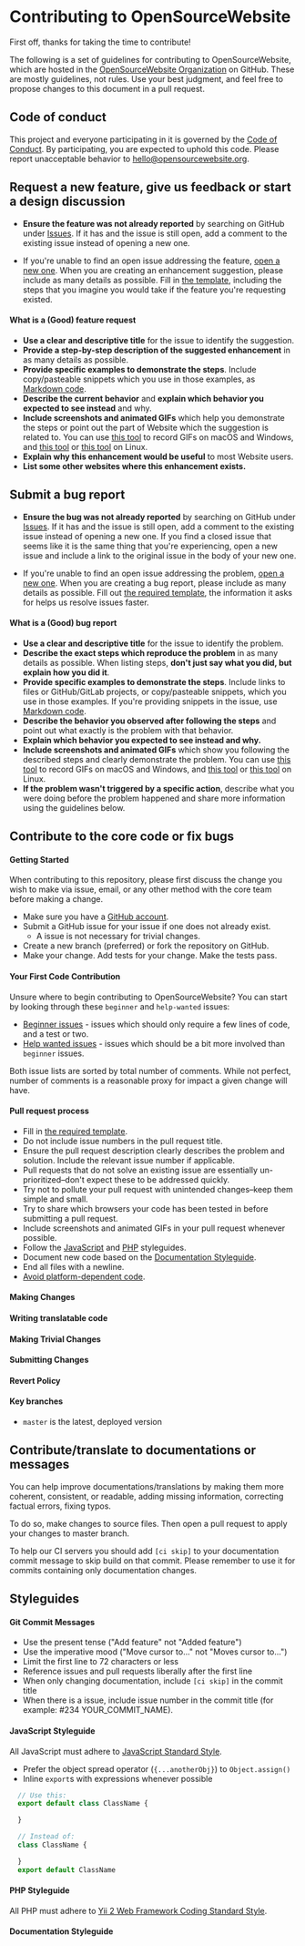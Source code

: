 # Contributing to OpenSourceWebsite

First off, thanks for taking the time to contribute!

The following is a set of guidelines for contributing to OpenSourceWebsite, which are hosted in the [OpenSourceWebsite Organization](https://github.com/opensourcewebsite-org) on GitHub. These are mostly guidelines, not rules. Use your best judgment, and feel free to propose changes to this document in a pull request.

## Code of conduct

This project and everyone participating in it is governed by the [Code of Conduct](CODE_OF_CONDUCT.md). By participating, you are expected to uphold this code. Please report unacceptable behavior to [hello@opensourcewebsite.org](mailto:hello@opensourcewebsite.org).

## Request a new feature, give us feedback or start a design discussion

- **Ensure the feature was not already reported** by searching on GitHub under [Issues](https://github.com/opensourcewebsite-org/opensourcewebsite-org/issues). If it has and the issue is still open, add a comment to the existing issue instead of opening a new one.

- If you're unable to find an open issue addressing the feature, [open a new one](hhttps://github.com/opensourcewebsite-org/opensourcewebsite-org/issues/new). When you are creating an enhancement suggestion, please include as many details as possible. Fill in [the template](ISSUE_TEMPLATE.md), including the steps that you imagine you would take if the feature you're requesting existed.

#### What is a (Good) feature request

- **Use a clear and descriptive title** for the issue to identify the suggestion.
- **Provide a step-by-step description of the suggested enhancement** in as many details as possible.
- **Provide specific examples to demonstrate the steps**. Include copy/pasteable snippets which you use in those examples, as [Markdown code](https://guides.github.com/features/mastering-markdown/).
- **Describe the current behavior** and **explain which behavior you expected to see instead** and why.
- **Include screenshots and animated GIFs** which help you demonstrate the steps or point out the part of Website which the suggestion is related to. You can use [this tool](https://www.cockos.com/licecap/) to record GIFs on macOS and Windows, and [this tool](https://github.com/colinkeenan/silentcast) or [this tool](https://github.com/GNOME/byzanz) on Linux.
- **Explain why this enhancement would be useful** to most Website users.
- **List some other websites where this enhancement exists.**

## Submit a bug report

- **Ensure the bug was not already reported** by searching on GitHub under [Issues](https://github.com/opensourcewebsite-org/opensourcewebsite-org/issues). If it has and the issue is still open, add a comment to the existing issue instead of opening a new one. If you find a closed issue that seems like it is the same thing that you're experiencing, open a new issue and include a link to the original issue in the body of your new one.

- If you're unable to find an open issue addressing the problem, [open a new one](hhttps://github.com/opensourcewebsite-org/opensourcewebsite-org/issues/new). When you are creating a bug report, please include as many details as possible. Fill out [the required template](ISSUE_TEMPLATE.md), the information it asks for helps us resolve issues faster.

#### What is a (Good) bug report

- **Use a clear and descriptive title** for the issue to identify the problem.
- **Describe the exact steps which reproduce the problem** in as many details as possible. When listing steps, **don't just say what you did, but explain how you did it**.
- **Provide specific examples to demonstrate the steps**. Include links to files or GitHub/GitLab projects, or copy/pasteable snippets, which you use in those examples. If you're providing snippets in the issue, use [Markdown code](https://guides.github.com/features/mastering-markdown/).
- **Describe the behavior you observed after following the steps** and point out what exactly is the problem with that behavior.
- **Explain which behavior you expected to see instead and why.**
- **Include screenshots and animated GIFs** which show you following the described steps and clearly demonstrate the problem. You can use [this tool](https://www.cockos.com/licecap/) to record GIFs on macOS and Windows, and [this tool](https://github.com/colinkeenan/silentcast) or [this tool](https://github.com/GNOME/byzanz) on Linux.
- **If the problem wasn't triggered by a specific action**, describe what you were doing before the problem happened and share more information using the guidelines below.

## Contribute to the core code or fix bugs

#### Getting Started

When contributing to this repository, please first discuss the change you wish to make via issue, email, or any other method with the core team before making a change.

- Make sure you have a [GitHub account](https://github.com/login).
- Submit a GitHub issue for your issue if one does not already exist.
  - A issue is not necessary for trivial changes.
- Create a new branch (preferred) or fork the repository on GitHub.
- Make your change. Add tests for your change. Make the tests pass.

#### Your First Code Contribution

Unsure where to begin contributing to OpenSourceWebsite? You can start by looking through these `beginner` and `help-wanted` issues:

* [Beginner issues](beginner) - issues which should only require a few lines of code, and a test or two.
* [Help wanted issues](help-wanted) - issues which should be a bit more involved than `beginner` issues.

Both issue lists are sorted by total number of comments. While not perfect, number of comments is a reasonable proxy for impact a given change will have.

#### Pull request process

- Fill in [the required template](PULL_REQUEST_TEMPLATE.md).
- Do not include issue numbers in the pull request title.
- Ensure the pull request description clearly describes the problem and solution. Include the relevant issue number if applicable.
- Pull requests that do not solve an existing issue are essentially un-prioritized–don't expect these to be addressed quickly.
- Try not to pollute your pull request with unintended changes–keep them simple and small.
- Try to share which browsers your code has been tested in before submitting a pull request.
- Include screenshots and animated GIFs in your pull request whenever possible.
- Follow the [JavaScript](#javascript-styleguide) and [PHP](#php-styleguide) styleguides.
- Document new code based on the [Documentation Styleguide](#documentation-styleguide).
- End all files with a newline.
- [Avoid platform-dependent code](https://flight-manual.atom.io/hacking-atom/sections/cross-platform-compatibility/).

#### Making Changes

#### Writing translatable code

#### Making Trivial Changes

#### Submitting Changes

#### Revert Policy

#### Key branches

- `master` is the latest, deployed version

## Contribute/translate to documentations or messages

You can help improve documentations/translations by making them more coherent, consistent, or readable, adding missing information, correcting factual errors, fixing typos.

To do so, make changes to source files. Then open a pull request to apply your changes to master branch.

To help our CI servers you should add `[ci skip]` to your documentation commit message to skip build on that commit. Please remember to use it for commits containing only documentation changes.

## Styleguides

#### Git Commit Messages

- Use the present tense ("Add feature" not "Added feature")
- Use the imperative mood ("Move cursor to..." not "Moves cursor to...")
- Limit the first line to 72 characters or less
- Reference issues and pull requests liberally after the first line
- When only changing documentation, include `[ci skip]` in the commit title
- When there is a issue, include issue number in the commit title (for example: #234 YOUR_COMMIT_NAME).

#### JavaScript Styleguide

All JavaScript must adhere to [JavaScript Standard Style](https://standardjs.com).

- Prefer the object spread operator (`{...anotherObj}`) to `Object.assign()`
- Inline `export`s with expressions whenever possible

```javascript
  // Use this:
  export default class ClassName {

  }

  // Instead of:
  class ClassName {

  }
  export default ClassName
```

#### PHP Styleguide

All PHP must adhere to [Yii 2 Web Framework Coding Standard Style](https://github.com/yiisoft/yii2-coding-standards).

#### Documentation Styleguide
